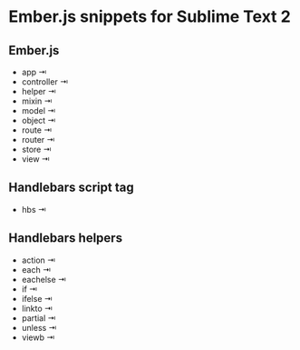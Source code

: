 Ember.js snippets for Sublime Text 2
====================================

## Ember.js

- app ⇥
- controller ⇥
- helper ⇥
- mixin ⇥
- model ⇥
- object ⇥
- route ⇥
- router ⇥
- store ⇥
- view ⇥

## Handlebars script tag

- hbs ⇥

## Handlebars helpers

- action ⇥
- each ⇥
- eachelse ⇥
- if ⇥
- ifelse ⇥
- linkto ⇥
- partial ⇥
- unless ⇥
- viewb ⇥
